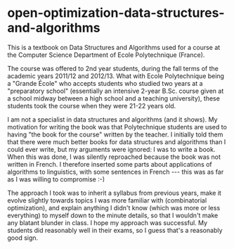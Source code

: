 # open-optimization-data-structures-and-algorithms

This is a textbook on Data Structures and Algorithms used for a course at the Computer Science Department of Ecole Polytechnique (France). 

The course was offered to 2nd year students, during the fall terms of the academic years 2011/12 and 2012/13. What with Ecole Polytechnique being a "Grande École" who accepts students who studied two years at a "preparatory school" (essentially an intensive 2-year B.Sc. course given at a school midway between a high school and a teaching university), these students took the course when they were 21-22 years old. 

I am not a specialist in data structures and algorithms (and it shows). My motivation for writing the book was that Polytechnique students are used to having "the book for the course" written by the teacher. I initially told them that there were much better books for data structures and algorithms than I could ever write, but my arguments were ignored: I was to write a book. When this was done, I was silently reproached because the book was not written in French. I therefore inserted some parts about applications of algorithms to linguistics, with some sentences in French --- this was as far as I was willing to compromise :-)

The approach I took was to inherit a syllabus from previous years, make it evolve slightly towards topics I was more familiar with (combinatorial optimization), and explain anything I didn't know (which was more or less everything) to myself down to the minute details, so that I wouldn't make any blatant blunder in class. I hope my approach was successful. My students did reasonably well in their exams, so I guess that's a reasonably good sign. 

